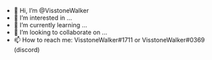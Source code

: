 - 👋 Hi, I’m @VisstoneWalker
- 👀 I’m interested in ...
- 🌱 I’m currently learning ...
- 💞️ I’m looking to collaborate on ...
- 📫 How to reach me: VisstoneWalker#1711 or VisstoneWalker#0369 (discord)

<!---
VisstoneWalker/VisstoneWalker is a ✨ special ✨ repository because its `README.md` (this file) appears on your GitHub profile.
You can click the Preview link to take a look at your changes.
--->
